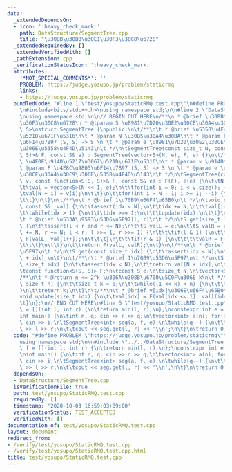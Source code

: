 ```yaml
---
data:
  _extendedDependsOn:
  - icon: ':heavy_check_mark:'
    path: DataStructure/SegmentTree.cpp
    title: "\u30BB\u30B0\u30E1\u30F3\u30C8\u6728"
  _extendedRequiredBy: []
  _extendedVerifiedWith: []
  _pathExtension: cpp
  _verificationStatusIcon: ':heavy_check_mark:'
  attributes:
    '*NOT_SPECIAL_COMMENTS*': ''
    PROBLEM: https://judge.yosupo.jp/problem/staticrmq
    links:
    - https://judge.yosupo.jp/problem/staticrmq
  bundledCode: "#line 1 \"test/yosupo/StaticRMQ.test.cpp\"\n#define PROBLEM \"https://judge.yosupo.jp/problem/staticrmq\"\
    \n#include<bits/stdc++.h>\nusing namespace std;\n\n#line 2 \"DataStructure/SegmentTree.cpp\"\
    \nusing namespace std;\n\n// BEGIN CUT HERE\n/**\n * @brief \u30BB\u30B0\u30E1\
    \u30F3\u30C8\u6728\n * @tparam S \u8981\u7D20\u30E2\u30CE\u30A4\u30C9\n */\ntemplate<class\
    \ S>\nstruct SegmentTree {\npublic:\n\t/**\n\t * @brief \u5358\u4F4D\u5143\u3067\
    \u521D\u671F\u5316\n\t * @param N \u30B5\u30A4\u30BA\n\t * @param F \u4E8C\u9805\
    \u6F14\u7B97 (S, S) -> S \n \t * @param e \u8981\u7D20\u30E2\u30CE\u30A4\u30C9\
    \u306E\u5358\u4F4D\u5143\n\t */\n\tSegmentTree(const size_t N, const function<S(S,\
    \ S)>& F, const S& e) : SegmentTree(vector<S>(N, e), F, e) {}\n\t/**\n\t * @brief\
    \ \u4E0E\u914D\u5217\u3067\u521D\u671F\u5316\n\t * @param v \u914D\u5217\n\t *\
    \ @param F \u4E8C\u9805\u6F14\u7B97 (S, S) -> S \n \t * @param e \u8981\u7D20\u30E2\
    \u30CE\u30A4\u30C9\u306E\u5358\u4F4D\u5143\n\t */\n\tSegmentTree(const vector<S>&\
    \ v, const function<S(S, S)>& F, const S& e) : F(F), e(e) {\n\t\tN = 1 << pow2(v.size());\n\
    \t\tval = vector<S>(N << 1, e);\n\t\tfor(int i = 0; i < v.size(); ++i) {\n\t\t\
    \tval[N + i] = v[i];\n\t\t}\n\t\tfor(int i = N - 1; i >= 1; --i) {\n\t\t\tupdate(i);\n\
    \t\t}\n\t}\n\t/**\n\t * @brief 1\u70B9\u66F4\u65B0\n\t */\n\tvoid set(size_t idx,\
    \ const S& _val) {\n\t\tassert(idx < N);\n\t\tidx += N;\n\t\tval[idx] = _val;\n\
    \t\twhile(idx > 1) {\n\t\t\tidx >>= 1;\n\t\t\tupdate(idx);\n\t\t}\n\t}\n\t/**\n\
    \t * @brief \u533A\u9593\u53D6\u5F97[l, r)\n\t */\n\tS get(size_t l, size_t r)\
    \ {\n\t\tassert(l < r and r <= N);\n\t\tS valL = e;\n\t\tS valR = e;\n\t\tfor(l\
    \ += N, r += N; l < r; l >>= 1, r >>= 1) {\n\t\t\tif(l & 1) {\n\t\t\t\tvalL =\
    \ F(valL, val[l++]);\n\t\t\t}\n\t\t\tif(r & 1) {\n\t\t\t\tvalR = F(val[--r], valR);\n\
    \t\t\t}\n\t\t}\n\t\treturn F(valL, valR);\n\t}\n\t/**\n\t * @brief 1\u70B9\u53D6\
    \u5F97\n\t */\n\tS get(const size_t idx) {\n\t\tassert(idx < N);\n\t\treturn val[N\
    \ + idx];\n\t}\n\t/**\n\t * @brief 1\u70B9\u53D6\u5F97\n\t */\n\tS operator[](const\
    \ size_t idx) {\n\t\tassert(idx < N);\n\t\treturn val[N + idx];\n\t}\nprivate:\n\
    \tconst function<S(S, S)> F;\n\tconst S e;\n\tsize_t N;\n\tvector<S> val;\n\t\
    /**\n\t * @return n <= 2^k \u306A\u308B\u6700\u5C0F\u306E k\n\t */\n\tsize_t pow2(const\
    \ size_t n) {\n\t\tsize_t k = 0;\n\t\twhile((1 << k) < n) {\n\t\t\t++k;\n\t\t\
    }\n\t\treturn k;\n\t}\n\t/**\n\t * @brief v[idx]\u306E\u66F4\u65B0\n\t */\n\t\
    void update(size_t idx) {\n\t\tval[idx] = F(val[idx << 1], val[(idx << 1) | 1]);\n\
    \t}\n};\n// END CUT HERE\n#line 6 \"test/yosupo/StaticRMQ.test.cpp\"\n\nauto f\
    \ = [](int l, int r) {\n\treturn min(l, r);\n};\nconstexpr int e = 1e9 + 7;\n\n\
    int main() {\n\tint n, q; cin >> n >> q;\n\tvector<int> a(n); for(int& i : a)\
    \ cin >> i;\n\tSegmentTree<int> seg(a, f, e);\n\twhile(q--) {\n\t\tint l, r; cin\
    \ >> l >> r;\n\t\tcout << seg.get(l, r) << '\\n';\n\t}\n\treturn 0;\n}\n"
  code: "#define PROBLEM \"https://judge.yosupo.jp/problem/staticrmq\"\n#include<bits/stdc++.h>\n\
    using namespace std;\n\n#include \"../../DataStructure/SegmentTree.cpp\"\n\nauto\
    \ f = [](int l, int r) {\n\treturn min(l, r);\n};\nconstexpr int e = 1e9 + 7;\n\
    \nint main() {\n\tint n, q; cin >> n >> q;\n\tvector<int> a(n); for(int& i : a)\
    \ cin >> i;\n\tSegmentTree<int> seg(a, f, e);\n\twhile(q--) {\n\t\tint l, r; cin\
    \ >> l >> r;\n\t\tcout << seg.get(l, r) << '\\n';\n\t}\n\treturn 0;\n}\n"
  dependsOn:
  - DataStructure/SegmentTree.cpp
  isVerificationFile: true
  path: test/yosupo/StaticRMQ.test.cpp
  requiredBy: []
  timestamp: '2020-10-03 16:59:03+09:00'
  verificationStatus: TEST_ACCEPTED
  verifiedWith: []
documentation_of: test/yosupo/StaticRMQ.test.cpp
layout: document
redirect_from:
- /verify/test/yosupo/StaticRMQ.test.cpp
- /verify/test/yosupo/StaticRMQ.test.cpp.html
title: test/yosupo/StaticRMQ.test.cpp
---
```

